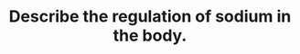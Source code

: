 ---
title: "Describe the regulation of sodium in the body."
entityType: SAQ
exam: PEX
college: CICM
year: 2014
sitting: B
question: 23
passRate: 19
EC_expectedDomains:
- "Candidates needed to present the renal handling of Na including hormonal control and present factual knowledge about the level of absorption and GFR effects to attain a pass mark."
EC_errorsCommon:
- "This question was generally poorly answered."
- "Many candidates focused on osmolality and tonicity and some on the use of diuretics thereby not gaining marks on regulation of sodium."
- "Most candidates didn’t mention either the skin and GIT role in sodium balance."
---